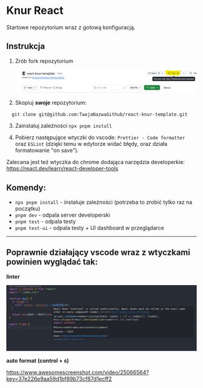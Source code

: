 # Knur React

Startowe repozytorium wraz z gotową konfiguracją.

## Instrukcja

1. Zrób fork repozytorium

   ![](/images/fork.png)

2. Skopiuj **swoje** repozytorium:

```
  git clone git@github.com:TwojaNazwaGithub/react-knur-template.git
```

3. Zainstaluj zależności `npx pnpm install`

4. Pobierz następujące wtyczki do vscode: `Prettier - Code formatter` oraz `ESLint` (dzięki temu w edytorze widać błędy, oraz działa formatowanie "on save").

Zalecana jest też wtyczka do chrome dodająca narzędzia developerkie: https://react.dev/learn/react-developer-tools

## Komendy:

- `npx pnpm install` - instaluje zależności (potrzeba to zrobić tylko raz na początku)
- `pnpm dev` - odpala server developerski
- `pnpm test` - odpala testy
- `pnpm test-ui` - odpala testy + UI dashboard w przeglądarce

---

## Poprawnie działający vscode wraz z wtyczkami **powinien wyglądać tak:**

**linter**

![](/images/lint.png)

**auto format (control + s)**

https://www.awesomescreenshot.com/video/25066564?key=37e226e9aa59d1bf89b73cf87d1ecff2
